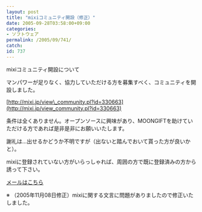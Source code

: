 ```yaml
---
layout: post
title: "mixiコミュニティ開設（修正）"
date: 2005-09-28T03:58:00+09:00
categories:
- ソフトウェア
permalink: /2005/09/741/
catch: 
id: 737
---
```

mixiコミュニティ開設について  
<!--more-->  
マンパワーが足りなく、協力していただける方を募集すべく、コミュニティを開設しました。  
  
[http://mixi.jp/view\_community.pl?id=330663](http://mixi.jp/view_community.pl?id=330663)  
  
条件は全くありません。オープンソースに興味があり、MOONGIFTを助けていただける方であれば是非是非にお願いいたします。  
  
謝礼は…出せるかどうか不明ですが（出ないと踏んでおいて貰った方が良いかと）。  
  
mixiに登録されていない方がいらっしゃれば、周囲の方で既に登録済みの方から誘って下さい。  
  
[メールはこちら](mailto:admin@moongift.jp)  
  
※ （2005年11月08日修正）mixiに関する文言に問題がありましたので修正いたしました。

